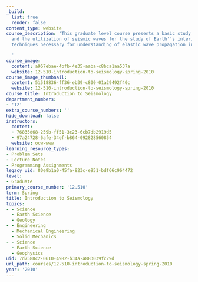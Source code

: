 ```yaml
---
_build:
  list: true
  render: false
content_type: website
course_description: 'This graduate level course presents a basic study in seismology
  and the utilization of seismic waves for the study of Earth''s interior. It introduces
  techniques necessary for understanding of elastic wave propagation in layered media.

  '
course_image:
  content: a967ebae-4bfb-4e35-aaba-c8bca1aa537a
  website: 12-510-introduction-to-seismology-spring-2010
course_image_thumbnail:
  content: 51518836-ff36-eb39-c800-01a29492f40c
  website: 12-510-introduction-to-seismology-spring-2010
course_title: Introduction to Seismology
department_numbers:
- '12'
extra_course_numbers: ''
hide_download: false
instructors:
  content:
  - 76835d68-259b-ff51-3c23-6cb7db2919d5
  - 97a24728-6afe-34ef-b864-092828560854
  website: ocw-www
learning_resource_types:
- Problem Sets
- Lecture Notes
- Programming Assignments
legacy_uid: 80e9b1a0-45fa-823c-e951-bdf66c964472
level:
- Graduate
primary_course_number: '12.510'
term: Spring
title: Introduction to Seismology
topics:
- - Science
  - Earth Science
  - Geology
- - Engineering
  - Mechanical Engineering
  - Solid Mechanics
- - Science
  - Earth Science
  - Geophysics
uid: 7d7588c2-0610-4982-b34a-a883039fc29d
url_path: courses/12-510-introduction-to-seismology-spring-2010
year: '2010'
---
```


